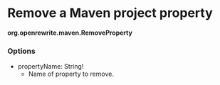 # Remove a Maven project property

**org.openrewrite.maven.RemoveProperty**  

### Options

* propertyName: String!
  * Name of property to remove.

